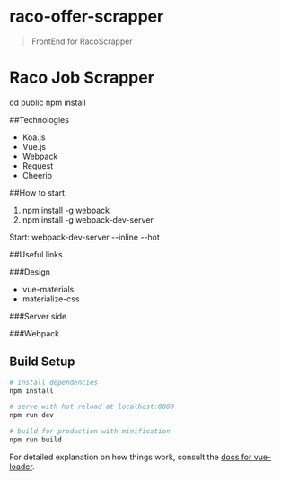 # raco-offer-scrapper
> FrontEnd for RacoScrapper


# Raco Job Scrapper

cd public
npm install


##Technologies
- Koa.js
- Vue.js
- Webpack
- Request
- Cheerio

##How to start

1. npm install -g webpack
1. npm install -g webpack-dev-server



Start:
webpack-dev-server --inline --hot


##Useful links


###Design
- vue-materials
- materialize-css

###Server side



###Webpack




## Build Setup

``` bash
# install dependencies
npm install

# serve with hot reload at localhost:8080
npm run dev

# build for production with minification
npm run build
```

For detailed explanation on how things work, consult the [docs for vue-loader](http://vuejs.github.io/vue-loader).
